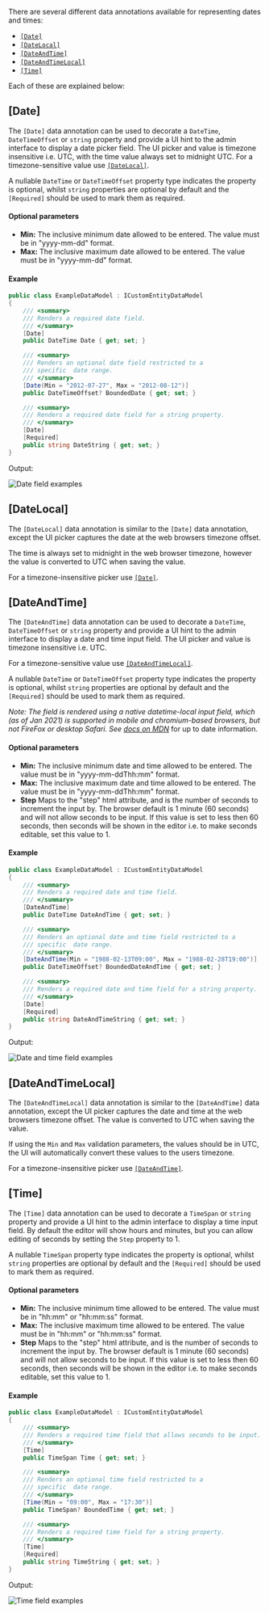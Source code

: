 There are several different data annotations available for representing dates and times:

- [`[Date]`](#date)
- [`[DateLocal]`](#datelocal)
- [`[DateAndTime]`](#dateandtime)
- [`[DateAndTimeLocal]`](#dateandtimelocal)
- [`[Time]`](#time)

Each of these are explained below:

## [Date]

The `[Date]` data annotation can be used to decorate a `DateTime`, `DateTimeOffset` or `string` property and provide a UI hint to the admin interface to display a date picker field. The UI picker and value is timezone insensitive i.e. UTC, with the time value always set to midnight UTC. For a timezone-sensitive value use [`[DateLocal]`](datelocal).
    
A nullable `DateTime` or `DateTimeOffset` property type indicates the property is optional, whilst `string` properties are optional by default and the `[Required]` should be used to mark them as required.

#### Optional parameters

- **Min:** The inclusive minimum date allowed to be entered. The value must be in "yyyy-mm-dd" format. 
- **Max:** The inclusive maximum date allowed to be entered. The value must be in "yyyy-mm-dd" format.

#### Example

```csharp
public class ExampleDataModel : ICustomEntityDataModel
{
    /// <summary>
    /// Renders a required date field.
    /// </summary>
    [Date]
    public DateTime Date { get; set; }

    /// <summary>
    /// Renders an optional date field restricted to a 
    /// specific  date range.
    /// </summary>
    [Date(Min = "2012-07-27", Max = "2012-08-12")]
    public DateTimeOffset? BoundedDate { get; set; }

    /// <summary>
    /// Renders a required date field for a string property.
    /// </summary>
    [Date]
    [Required]
    public string DateString { get; set; }
}
```

Output:

![Date field examples](images/date-field-example.png)

## [DateLocal]

The `[DateLocal]` data annotation is similar to the `[Date]` data annotation, except the UI picker captures the date at the web browsers timezone offset.

The time is always set to midnight in the web browser timezone, however the value is converted to UTC when saving the value.  

For a timezone-insensitive picker use [`[Date]`](#date).

## [DateAndTime]

The `[DateAndTime]` data annotation can be used to decorate a `DateTime`, `DateTimeOffset` or `string` property and provide a UI hint to the admin interface to display a date and time input field. The UI picker and value is timezone insensitive i.e. UTC. 

For a timezone-sensitive value use [`[DateAndTimeLocal]`](#dateandtimelocal).
    
A nullable `DateTime` or `DateTimeOffset` property type indicates the property is optional, whilst `string` properties are optional by default and the `[Required]` should be used to mark them as required.

*Note: The field is rendered using a native datetime-local input field, which (as of Jan 2021) is supported in mobile and chromium-based browsers, but not FireFox or desktop Safari. See [docs on MDN](https://developer.mozilla.org/en-US/docs/Web/HTML/Element/input/datetime-local#browser_compatibility)* for up to date information.

#### Optional parameters

- **Min:** The inclusive minimum date and time allowed to be entered. The value must be in "yyyy-mm-ddThh:mm" format.
- **Max:** The inclusive maximum date and time allowed to be entered. The value must be in "yyyy-mm-ddThh:mm" format.
- **Step** Maps to the "step" html attribute, and is the number of seconds to increment the input by. The browser default is 1 minute (60 seconds) and will not allow seconds to be input. If this value is set to less  then 60 seconds, then seconds will be shown in the editor i.e. to make seconds editable, set this value to 1.

#### Example

```csharp
public class ExampleDataModel : ICustomEntityDataModel
{
    /// <summary>
    /// Renders a required date and time field.
    /// </summary>
    [DateAndTime]
    public DateTime DateAndTime { get; set; }

    /// <summary>
    /// Renders an optional date and time field restricted to a 
    /// specific  date range.
    /// </summary>
    [DateAndTime(Min = "1988-02-13T09:00", Max = "1988-02-28T19:00")]
    public DateTimeOffset? BoundedDateAndTime { get; set; }

    /// <summary>
    /// Renders a required date and time field for a string property.
    /// </summary>
    [Date]
    [Required]
    public string DateAndTimeString { get; set; }
}
```

Output:

![Date and time field examples](images/date-and-time-field-example.png)

## [DateAndTimeLocal]

The `[DateAndTimeLocal]` data annotation is similar to the `[DateAndTime]` data annotation, except the UI picker captures the date and time at the web browsers timezone offset. The value is converted to UTC when saving the value.

If using the `Min` and `Max` validation parameters, the values should be in UTC, the UI will automatically convert these values to the users timezone.

For a timezone-insensitive picker use [`[DateAndTime]`](#dateandtime).

## [Time]

The `[Time]` data annotation can be used to decorate a `TimeSpan` or `string` property and provide a UI hint to the admin interface to display a time input field. By default the editor will show hours and minutes, but you can allow editing of seconds by setting the `Step` property to 1.

A nullable `TimeSpan` property type indicates the property is optional, whilst `string` properties are optional by default and the `[Required]` should be used to mark them as required.

#### Optional parameters

- **Min:** The inclusive minimum time allowed to be entered. The value must be in "hh:mm" or "hh:mm:ss" format.
- **Max:** The inclusive maximum time allowed to be entered. The value must be in "hh:mm" or "hh:mm:ss" format.
- **Step** Maps to the "step" html attribute, and is the number of seconds to increment the input by. The browser default is 1 minute (60 seconds) and will not allow seconds to be input. If this value is set to less then 60 seconds, then seconds will be shown in the editor i.e. to make seconds editable, set this value to 1.

#### Example

```csharp
public class ExampleDataModel : ICustomEntityDataModel
{
    /// <summary>
    /// Renders a required time field that allows seconds to be input.
    /// </summary>
    [Time]
    public TimeSpan Time { get; set; }

    /// <summary>
    /// Renders an optional time field restricted to a 
    /// specific  date range.
    /// </summary>
    [Time(Min = "09:00", Max = "17:30")]
    public TimeSpan? BoundedTime { get; set; }

    /// <summary>
    /// Renders a required time field for a string property.
    /// </summary>
    [Time]
    [Required]
    public string TimeString { get; set; }
}
```

Output:

![Time field examples](images/time-field-example.png)
